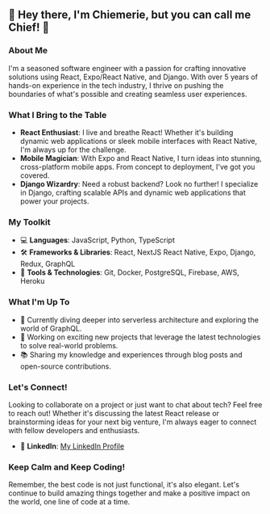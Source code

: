 ## 👋 Hey there, I'm Chiemerie, but you can call me Chief! 👑

### About Me
I'm a seasoned software engineer with a passion for crafting innovative solutions using React, Expo/React Native, and Django. With over 5 years of hands-on experience in the tech industry, I thrive on pushing the boundaries of what's possible and creating seamless user experiences.

### What I Bring to the Table
- **React Enthusiast**: I live and breathe React! Whether it's building dynamic web applications or sleek mobile interfaces with React Native, I'm always up for the challenge.
- **Mobile Magician**: With Expo and React Native, I turn ideas into stunning, cross-platform mobile apps. From concept to deployment, I've got you covered.
- **Django Wizardry**: Need a robust backend? Look no further! I specialize in Django, crafting scalable APIs and dynamic web applications that power your projects.

### My Toolkit
- 💻 **Languages**: JavaScript, Python, TypeScript
- 🛠️ **Frameworks & Libraries**: React, NextJS React Native, Expo, Django, Redux, GraphQL
- 🧰 **Tools & Technologies**: Git, Docker, PostgreSQL, Firebase, AWS, Heroku

### What I'm Up To
- 🌱 Currently diving deeper into serverless architecture and exploring the world of GraphQL.
- 🚀 Working on exciting new projects that leverage the latest technologies to solve real-world problems.
- 📚 Sharing my knowledge and experiences through blog posts and open-source contributions.

### Let's Connect!
Looking to collaborate on a project or just want to chat about tech? Feel free to reach out! Whether it's discussing the latest React release or brainstorming ideas for your next big venture, I'm always eager to connect with fellow developers and enthusiasts.

- 💼 **LinkedIn**: [My LinkedIn Profile](https://www.linkedin.com/in/chiemerieokorie)  

### Keep Calm and Keep Coding!
Remember, the best code is not just functional, it's also elegant. Let's continue to build amazing things together and make a positive impact on the world, one line of code at a time.

